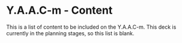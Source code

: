 <!-- ======================================== yaacm-content.md Start ======================================== -->


<!-- ------------------------------ Intro Start ------------------------------ -->

# Y.A.A.C-m - Content

This is a list of content to be included on the Y.A.A.C-m.  This deck is currently in the planning stages, so this list is blank.

<!-- ------------------------------ Intro End ------------------------------ -->


<!-- ------------------------------ Outro Start ------------------------------ -->

<!-- ------------------------------ Outro End ------------------------------ -->


<!-- ======================================== yaacm-content.md End ======================================== -->
